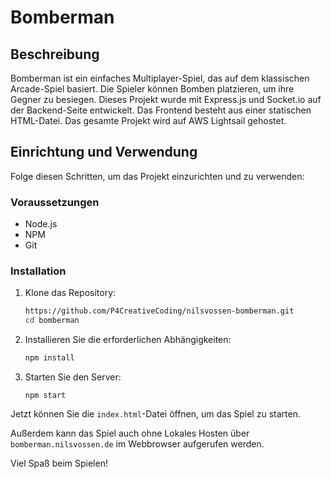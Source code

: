 # Bomberman

## Beschreibung

Bomberman ist ein einfaches Multiplayer-Spiel, das auf dem klassischen Arcade-Spiel basiert. Die Spieler können Bomben platzieren, um ihre Gegner zu besiegen. Dieses Projekt wurde mit Express.js und Socket.io auf der Backend-Seite entwickelt. Das Frontend besteht aus einer statischen HTML-Datei. Das gesamte Projekt wird auf AWS Lightsail gehostet.

## Einrichtung und Verwendung

Folge diesen Schritten, um das Projekt einzurichten und zu verwenden:

### Voraussetzungen

- Node.js
- NPM
- Git

### Installation

1. Klone das Repository:

   ```bash
   https://github.com/P4CreativeCoding/nilsvossen-bomberman.git
   cd bomberman
   ```

2. Installieren Sie die erforderlichen Abhängigkeiten:

   ```bash
   npm install
   ```

3. Starten Sie den Server:

   ```
   npm start
   ```

Jetzt können Sie die `index.html`-Datei öffnen, um das Spiel zu starten.

Außerdem kann das Spiel auch ohne Lokales Hosten über `bomberman.nilsvossen.de` im Webbrowser aufgerufen werden.

Viel Spaß beim Spielen!

